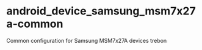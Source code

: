 android_device_samsung_msm7x27a-common
======================================

Common configuration for Samsung MSM7x27A devices trebon
